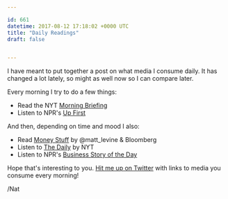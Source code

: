 ```yaml
---

id: 661
datetime: 2017-08-12 17:18:02 +0000 UTC
title: "Daily Readings"
draft: false


---
```


I have meant to put together a post on what media I consume daily. It has changed a lot lately, so might as well now so I can compare later.

Every morning I try to do a few things:

 - Read the NYT [Morning Briefing](http://www.nytimes.com/newsletters/morning-briefing)
 - Listen to NPR's [Up First](http://www.npr.org/podcasts/510318/up-first)

And then, depending on time and mood I also:
 
 - Read [Money Stuff](https://www.bloomberg.com/view/topics/money-stuff) by @matt_levine & Bloomberg
 - Listen to [The Daily](https://www.nytimes.com/podcasts/the-daily?_r=0) by NYT
 - Listen to NPR's [Business Story of the Day](http://www.npr.org/podcasts/381444906/business-story-of-the-day)

Hope that's interesting to you. [Hit me up on Twitter](https://twitter.com/icco) with links to media you consume every morning!

/Nat
